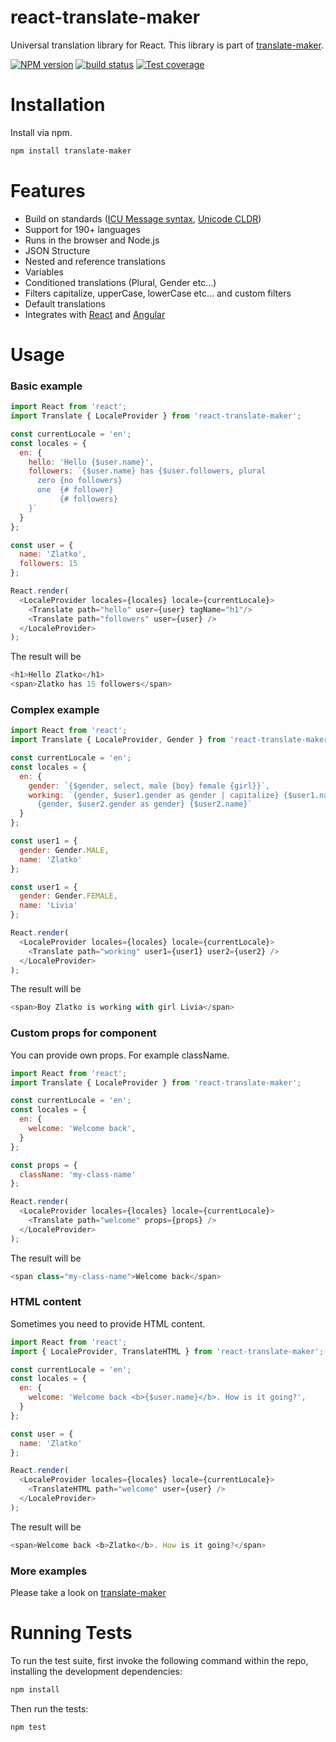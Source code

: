 # react-translate-maker

Universal translation library for React. This library is part of [translate-maker](https://github.com/CherrySoftware/translate-maker).

[![NPM version][npm-image]][npm-url]
[![build status][travis-image]][travis-url]
[![Test coverage][coveralls-image]][coveralls-url]

[npm-image]: https://img.shields.io/npm/v/react-translate-maker.svg?style=flat-square
[npm-url]: https://www.npmjs.com/CherrySoftware/react-translate-maker
[travis-image]: https://img.shields.io/travis/CherrySoftware/react-translate-maker/master.svg?style=flat-square
[travis-url]: https://travis-ci.org/CherrySoftware/react-translate-maker
[coveralls-image]: https://img.shields.io/coveralls/CherrySoftware/react-translate-maker/master.svg?style=flat-square
[coveralls-url]: https://coveralls.io/r/CherrySoftware/react-translate-maker?branch=master


# Installation

Install via npm.

```sh
npm install translate-maker
```

# Features

- Build on standards ([ICU Message syntax](http://userguide.icu-project.org/formatparse/messages), [Unicode CLDR](http://cldr.unicode.org/))
- Support for 190+ languages
- Runs in the browser and Node.js
- JSON Structure
- Nested and reference translations
- Variables
- Conditioned translations (Plural, Gender etc...)
- Filters capitalize, upperCase, lowerCase etc... and custom filters
- Default translations
- Integrates with [React](https://github.com/CherrySoftware/react-translate-maker) and [Angular](https://github.com/CherrySoftware/angular-translate-maker)

# Usage

### Basic example

```js
import React from 'react';
import Translate { LocaleProvider } from 'react-translate-maker';

const currentLocale = 'en';
const locales = {
  en: {
    hello: 'Hello {$user.name}',
    followers: `{$user.name} has {$user.followers, plural
      zero {no followers}
      one  {# follower}
           {# followers}
    }`
  }
};

const user = {
  name: 'Zlatko',
  followers: 15
};

React.render(
  <LocaleProvider locales={locales} locale={currentLocale}>
    <Translate path="hello" user={user} tagName="h1"/>
    <Translate path="followers" user={user} />
  </LocaleProvider>
);
```

The result will be


```js
<h1>Hello Zlatko</h1>
<span>Zlatko has 15 followers</span>
```

### Complex example

```js
import React from 'react';
import Translate { LocaleProvider, Gender } from 'react-translate-maker';

const currentLocale = 'en';
const locales = {
  en: {
    gender: `{$gender, select, male {boy} female {girl}}`,
    working: `{gender, $user1.gender as gender | capitalize} {$user1.name} is working with
      {gender, $user2.gender as gender} {$user2.name}`
  }
};

const user1 = {
  gender: Gender.MALE,
  name: 'Zlatko'
};

const user1 = {
  gender: Gender.FEMALE,
  name: 'Livia'
};

React.render(
  <LocaleProvider locales={locales} locale={currentLocale}>
    <Translate path="working" user1={user1} user2={user2} />
  </LocaleProvider>
);
```

The result will be


```js
<span>Boy Zlatko is working with girl Livia</span>
```

### Custom props for component

You can provide own props. For example className.

```js
import React from 'react';
import Translate { LocaleProvider } from 'react-translate-maker';

const currentLocale = 'en';
const locales = {
  en: {
    welcome: 'Welcome back',
  }
};

const props = {
  className: 'my-class-name'
};

React.render(
  <LocaleProvider locales={locales} locale={currentLocale}>
    <Translate path="welcome" props={props} />
  </LocaleProvider>
);
```


The result will be


```js
<span class="my-class-name">Welcome back</span>
```

### HTML content

Sometimes you need to provide HTML content.

```js
import React from 'react';
import { LocaleProvider, TranslateHTML } from 'react-translate-maker';

const currentLocale = 'en';
const locales = {
  en: {
    welcome: 'Welcome back <b>{$user.name}</b>. How is it going?',
  }
};

const user = {
  name: 'Zlatko'
};

React.render(
  <LocaleProvider locales={locales} locale={currentLocale}>
    <TranslateHTML path="welcome" user={user} />
  </LocaleProvider>
);
```


The result will be


```js
<span>Welcome back <b>Zlatko</b>. How is it going?</span>
```

### More examples

Please take a look on [translate-maker](https://github.com/CherrySoftware/translate-maker)


# Running Tests

To run the test suite, first invoke the following command within the repo, installing the development dependencies:

```sh
npm install
```

Then run the tests:

```sh
npm test
```
